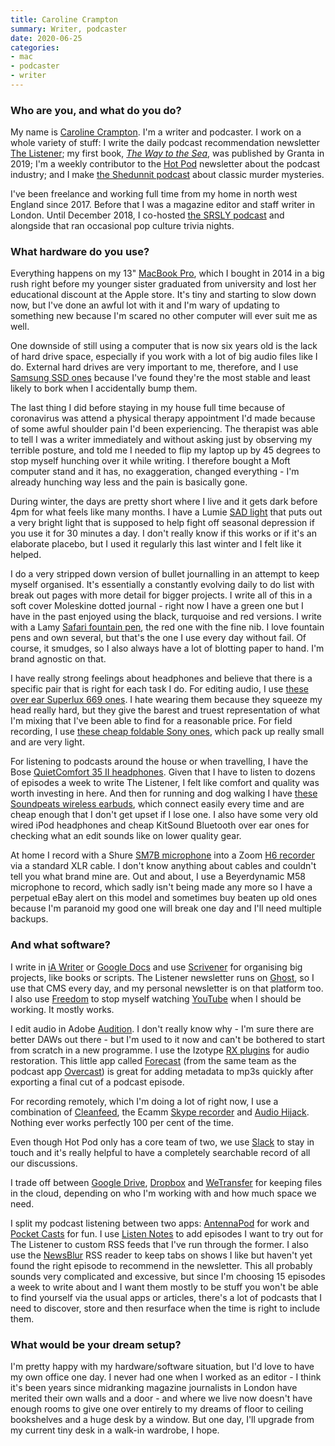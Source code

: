 ```yaml
---
title: Caroline Crampton
summary: Writer, podcaster 
date: 2020-06-25
categories:
- mac
- podcaster
- writer
---
```


### Who are you, and what do you do?

My name is [Caroline Crampton](http://carolinecrampton.com/ "Caroline's website."). I'm a writer and podcaster. I work on a whole variety of stuff: I write the daily podcast recommendation newsletter [The Listener](https://thelistener.co/ "Caroline's podcast newsletter."); my first book, [_The Way to the Sea_](http://thewaytotheseabook.com/ "Caroline's book about Thames."), was published by Granta in 2019; I'm a weekly contributor to the [Hot Pod](https://hotpodnews.com/ "A newsletter about podcasts.") newsletter about the podcast industry; and I make [the Shedunnit podcast](http://shedunnitshow.com/ "A podcast about classic murder mysteries.") about classic murder mysteries.

I've been freelance and working full time from my home in north west England since 2017. Before that I was a magazine editor and staff writer in London. Until December 2018, I co-hosted [the SRSLY podcast](http://srslypod.com/ "A pop culture podcast.") and alongside that ran occasional pop culture trivia nights.

### What hardware do you use?

Everything happens on my 13" [MacBook Pro][macbook-pro], which I bought in 2014 in a big rush right before my younger sister graduated from university and lost her educational discount at the Apple store. It's tiny and starting to slow down now, but I've done an awful lot with it and I'm wary of updating to something new because I'm scared no other computer will ever suit me as well.

One downside of still using a computer that is now six years old is the lack of hard drive space, especially if you work with a lot of big audio files like I do. External hard drives are very important to me, therefore, and I use [Samsung SSD ones][860-evo] because I've found they're the most stable and least likely to bork when I accidentally bump them. 

The last thing I did before staying in my house full time because of coronavirus was attend a physical therapy appointment I'd made because of some awful shoulder pain I'd been experiencing. The therapist was able to tell I was a writer immediately and without asking just by observing my terrible posture, and told me I needed to flip my laptop up by 45 degrees to stop myself hunching over it while writing. I therefore bought a Moft computer stand and it has, no exaggeration, changed everything - I'm already hunching way less and the pain is basically gone. 

During winter, the days are pretty short where I live and it gets dark before 4pm for what feels like many months. I have a Lumie [SAD light][vitamin-l-sad-light] that puts out a very bright light that is supposed to help fight off seasonal depression if you use it for 30 minutes a day. I don't really know if this works or if it's an elaborate placebo, but I used it regularly this last winter and I felt like it helped.

I do a very stripped down version of bullet journalling in an attempt to keep myself organised. It's essentially a constantly evolving daily to do list with break out pages with more detail for bigger projects. I write all of this in a soft cover Moleskine dotted journal - right now I have a green one but I have in the past enjoyed using the black, turquoise and red versions. I write with a Lamy [Safari fountain pen][safari-fountain-pen], the red one with the fine nib. I love fountain pens and own several, but that's the one I use every day without fail. Of course, it smudges, so I also always have a lot of blotting paper to hand. I'm brand agnostic on that.

I have really strong feelings about headphones and believe that there is a specific pair that is right for each task I do. For editing audio, I use [these over ear Superlux 669 ones][hd-669]. I hate wearing them because they squeeze my head really hard, but they give the barest and truest representation of what I'm mixing that I've been able to find for a reasonable price. For field recording, I use [these cheap foldable Sony ones][mdr-zx310ap], which pack up really small and are very light. 

For listening to podcasts around the house or when travelling, I have the Bose [QuietComfort 35 II headphones][quietcomfort-35-ii]. Given that I have to listen to dozens of episodes a week to write The Listener, I felt like comfort and quality was worth investing in here. And then for running and dog walking I have [these Soundpeats wireless earbuds][truefree], which connect easily every time and are cheap enough that I don't get upset if I lose one. I also have some very old wired iPod headphones and cheap KitSound Bluetooth over ear ones for checking what an edit sounds like on lower quality gear.

At home I record with a Shure [SM7B microphone][sm7b] into a Zoom [H6 recorder][h6] via a standard XLR cable. I don't know anything about cables and couldn't tell you what brand mine are. Out and about, I use a Beyerdynamic M58 microphone to record, which sadly isn't being made any more so I have a perpetual eBay alert on this model and sometimes buy beaten up old ones because I'm paranoid my good one will break one day and I'll need multiple backups.

### And what software?

I write in [iA Writer][ia-writer] or [Google Docs][google-docs] and use [Scrivener][] for organising big projects, like books or scripts. The Listener newsletter runs on [Ghost][], so I use that CMS every day, and my personal newsletter is on that platform too. I also use [Freedom][] to stop myself watching [YouTube][] when I should be working. It mostly works.

I edit audio in Adobe [Audition][]. I don't really know why - I'm sure there are better DAWs out there - but I'm used to it now and can't be bothered to start from scratch in a new programme. I use the Izotype [RX plugins][rx] for audio restoration. This little app called [Forecast][] (from the same team as the podcast app [Overcast][overcast-ios]) is great for adding metadata to mp3s quickly after exporting a final cut of a podcast episode.

For recording remotely, which I'm doing a lot of right now, I use a combination of [Cleanfeed][], the Ecamm [Skype recorder][call-recorder] and [Audio Hijack][audio-hijack]. Nothing ever works perfectly 100 per cent of the time.

Even though Hot Pod only has a core team of two, we use [Slack][] to stay in touch and it's really helpful to have a completely searchable record of all our discussions.

I trade off between [Google Drive][google-drive], [Dropbox][] and [WeTransfer][] for keeping files in the cloud, depending on who I'm working with and how much space we need.

I split my podcast listening between two apps: [AntennaPod][antennapod-android] for work and [Pocket Casts][pocket-casts] for fun. I use [Listen Notes][listen-notes] to add episodes I want to try out for The Listener to custom RSS feeds that I've run through the former. I also use the [NewsBlur][] RSS reader to keep tabs on shows I like but haven't yet found the right episode to recommend in the newsletter. This all probably sounds very complicated and excessive, but since I'm choosing 15 episodes a week to write about and I want them mostly to be stuff you won't be able to find yourself via the usual apps or articles, there's a lot of podcasts that I need to discover, store and then resurface when the time is right to include them.

### What would be your dream setup?

I'm pretty happy with my hardware/software situation, but I'd love to have my own office one day. I never had one when I worked as an editor - I think it's been years since midranking magazine journalists in London have merited their own walls and a door - and where we live now doesn't have enough rooms to give one over entirely to my dreams of floor to ceiling bookshelves and a huge desk by a window. But one day, I'll upgrade from my current tiny desk in a walk-in wardrobe, I hope.

[860-evo]: http://web.archive.org/web/20211120045740/https://www.samsung.com/semiconductor/minisite/ssd/product/consumer/860evo/ "An SSD hard drive."
[antennapod-android]: https://play.google.com/store/apps/details?id=de.danoeh.antennapod "A podcast manager and player."
[audio-hijack]: https://www.rogueamoeba.com/audiohijack/ "Software for recording any audio source on a Mac."
[audition]: https://creative.adobe.com/products/audition "An audio editing software suite."
[call-recorder]: https://www.ecamm.com/mac/callrecorder/ "Software for recording Skype conversations."
[cleanfeed]: https://cleanfeed.net/ "A web-based audio service."
[dropbox]: https://www.dropbox.com/ "Online syncing and storage."
[forecast]: https://overcast.fm/forecast "Mac software for working with podcast file metadata."
[freedom]: https://freedom.to/ "Productivity software that locks you away from the Internet."
[ghost]: https://ghost.org/ "A web publishing service."
[google-docs]: https://en.wikipedia.org/wiki/Google_Docs "A web-based office suite."
[google-drive]: http://web.archive.org/web/20220127131904/https://accounts.google.com/ServiceLogin?service=wise "A cloud storage service."
[h6]: https://zoomcorp.com/en/us/handheld-recorders/handheld-recorders/h6-audio-recorder/ "A portable six-track recorder."
[hd-669]: https://www.thomannmusic.com/superlux_hd_669.htm "Over-ear headphones."
[ia-writer]: https://ia.net/topics/ia-writer-for-mac "A full-screen writing tool for the Mac."
[listen-notes]: https://www.listennotes.com/ "A podcast search engine."
[macbook-pro]: https://www.apple.com/macbook-pro/ "A laptop."
[mdr-zx310ap]: https://electronics.sony.com/audio/headphones/headband/p/mdrzx310ap-b "Over-ear headphones."
[newsblur]: https://www.newsblur.com/ "An online feed reader."
[overcast-ios]: https://apps.apple.com/us/app/overcast-podcast-player/id888422857 "A podcast app."
[pocket-casts]: http://web.archive.org/web/20230513180147/https://play.pocketcasts.com/ "A web-based podcast player."
[quietcomfort-35-ii]: http://web.archive.org/web/20230706215644/https://www.bose.com/en_us/products/headphones/noise_cancelling_headphones.html "On-ear headphones."
[rx]: https://www.izotope.com/en/products/rx.html "Audio repair software."
[safari-fountain-pen]: http://web.archive.org/web/20230720190314/https://www.lamy.com/en/products/ "A fountain pen."
[scrivener]: http://web.archive.org/web/20190626125457/http://www.literatureandlatte.com:80/scrivener.php? "A Mac text editor aimed at writers."
[slack]: https://slack.com/intl/ja-jp/ "A collaboration service."
[sm7b]: http://web.archive.org/web/20190411150954/http://www.shure.com/americas/products/microphones/sm/sm7b-vocal-microphone "A dynamic microphone."
[truefree]: https://soundpeats.com/en/wireless-earbuds-truefree-true-wireless-bluetooth-earbuds-5-0-in-ear-wireless-earphones-bluetooth-headphones-total-15-hours-built-in-mic-stereo-calls.html "In-ear wireless headphones."
[vitamin-l-sad-light]: http://web.archive.org/web/20210724130559/https://www.lumie.com/collections/sad-lights/products/vitamin-l "A light for helping with seasonal depression."
[wetransfer]: https://wetransfer.com "A service for sending large files."
[youtube]: https://www.youtube.com/ "A web site for watching 80's TV commercials and bad mashups."
